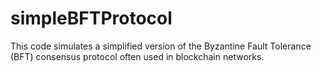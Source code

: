 # simpleBFTProtocol
This code simulates a simplified version of the Byzantine Fault Tolerance (BFT) consensus protocol often used in blockchain networks.
